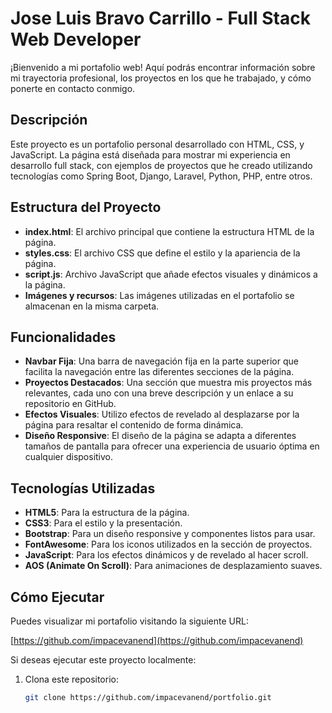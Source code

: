 # Jose Luis Bravo Carrillo - Full Stack Web Developer

¡Bienvenido a mi portafolio web! Aquí podrás encontrar información sobre mi trayectoria profesional, los proyectos en los que he trabajado, y cómo ponerte en contacto conmigo.

## Descripción

Este proyecto es un portafolio personal desarrollado con HTML, CSS, y JavaScript. La página está diseñada para mostrar mi experiencia en desarrollo full stack, con ejemplos de proyectos que he creado utilizando tecnologías como Spring Boot, Django, Laravel, Python, PHP, entre otros.

## Estructura del Proyecto

- **index.html**: El archivo principal que contiene la estructura HTML de la página.
- **styles.css**: El archivo CSS que define el estilo y la apariencia de la página.
- **script.js**: Archivo JavaScript que añade efectos visuales y dinámicos a la página.
- **Imágenes y recursos**: Las imágenes utilizadas en el portafolio se almacenan en la misma carpeta.

## Funcionalidades

- **Navbar Fija**: Una barra de navegación fija en la parte superior que facilita la navegación entre las diferentes secciones de la página.
- **Proyectos Destacados**: Una sección que muestra mis proyectos más relevantes, cada uno con una breve descripción y un enlace a su repositorio en GitHub.
- **Efectos Visuales**: Utilizo efectos de revelado al desplazarse por la página para resaltar el contenido de forma dinámica.
- **Diseño Responsive**: El diseño de la página se adapta a diferentes tamaños de pantalla para ofrecer una experiencia de usuario óptima en cualquier dispositivo.

## Tecnologías Utilizadas

- **HTML5**: Para la estructura de la página.
- **CSS3**: Para el estilo y la presentación.
- **Bootstrap**: Para un diseño responsive y componentes listos para usar.
- **FontAwesome**: Para los iconos utilizados en la sección de proyectos.
- **JavaScript**: Para los efectos dinámicos y de revelado al hacer scroll.
- **AOS (Animate On Scroll)**: Para animaciones de desplazamiento suaves.

## Cómo Ejecutar

Puedes visualizar mi portafolio visitando la siguiente URL:

[https://github.com/impacevanend](https://github.com/impacevanend)

Si deseas ejecutar este proyecto localmente:

1. Clona este repositorio:

   ```bash
   git clone https://github.com/impacevanend/portfolio.git
